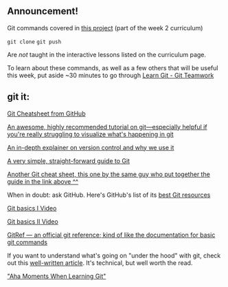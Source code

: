 ## Announcement!

Git commands covered in [this project](https://www.codecademy.com/en/courses/learn-git/projects/js-homework) (part of the week 2 curriculum)

`git clone`
`git push`

Are _not_ taught in the interactive lessons listed on the curriculum page.

To learn about these commands, as well as a few others that will be useful this week, put aside ~30 minutes to go through [Learn Git - Git Teamwork](https://www.codecademy.com/en/courses/learn-git/lessons/git-teamwork/exercises/remotes?action=lesson_resume)

## git it:

[Git Cheatsheet from GitHub](https://services.github.com/kit/downloads/github-git-cheat-sheet.pdf)

[An awesome, highly recommended tutorial on git—especially helpful if you're really struggling to visualize what's happening in git](http://learngitbranching.js.org/)

[An in-depth explainer on version control and why we use it](https://www.atlassian.com/git/tutorials/what-is-version-control/benefits-of-version-control)

[A very simple, straight-forward guide to Git](http://rogerdudler.github.io/git-guide/)

[Another Git cheat sheet, this one by the same guy who put together the guide in the link above ^^](http://rogerdudler.github.io/git-guide/files/git_cheat_sheet.pdf)

When in doubt: ask GitHub. Here's GitHub's list of its [best Git resources](https://help.github.com/articles/good-resources-for-learning-git-and-github/)

[Git basics I Video](https://www.youtube.com/watch?v=8oRjP8yj2Wo)

[Git basics II Video](https://www.youtube.com/watch?v=uhtzxPU7Bz0)

[GitRef — an official git reference; kind of like the documentation for basic git commands](http://gitref.org/)

If you want to understand what's going on "under the hood" with git, check out this [well-written article](https://codewords.recurse.com/issues/two/git-from-the-inside-out). It's technical, but well worth the read.

["Aha Moments When Learning Git"](https://betterexplained.com/articles/aha-moments-when-learning-git/)
